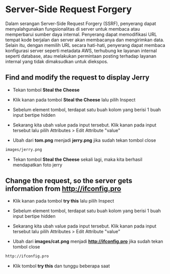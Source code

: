 # Server-Side Request Forgery
Dalam serangan Server-Side Request Forgery (SSRF), penyerang dapat menyalahgunakan fungsionalitas di server untuk membaca atau memperbarui sumber daya internal. Penyerang dapat memodifikasi URL tempat kode berjalan dan server akan membacanya dan mengirimkan data. Selain itu, dengan memilih URL secara hati-hati, penyerang dapat membaca konfigurasi server seperti metadata AWS, terhubung ke layanan internal seperti database, atau melakukan permintaan posting terhadap layanan internal yang tidak dimaksudkan untuk diekspos.

## Find and modify the request to display Jerry
- Tekan tombol **Steal the Cheese**

- Klik kanan pada tombol **Steal the Cheese** lalu pilih Inspect

- Sebelum element tombol, terdapat satu buah kolom yang berisi 1 buah input bertipe hidden

- Sekarang kita ubah value pada input tersebut. Klik kanan pada input tersebut lalu pilih Attributes > Edit Attribute "value"


- Ubah dari **tom.png** menjadi **jerry.png** jika sudah tekan tombol close
```sh
images/jerry.png
```


-  Tekan tombol **Steal the Cheese** sekali lagi, maka kita berhasil mendapatkan foto jerry

## Change the request, so the server gets information from http://ifconfig.pro
- Klik kanan pada tombol **try this** lalu pilih Inspect

- Sebelum element tombol, terdapat satu buah kolom yang berisi 1 buah input bertipe hidden

- Sekarang kita ubah value pada input tersebut. Klik kanan pada input tersebut lalu pilih Attributes > Edit Attribute "value"

- Ubah dari **images/cat.png** menjadi **http://ifconfig.pro** jika sudah tekan tombol close
```sh
http://ifconfig.pro
```

- Klik tombol **try this** dan tunggu beberapa saat